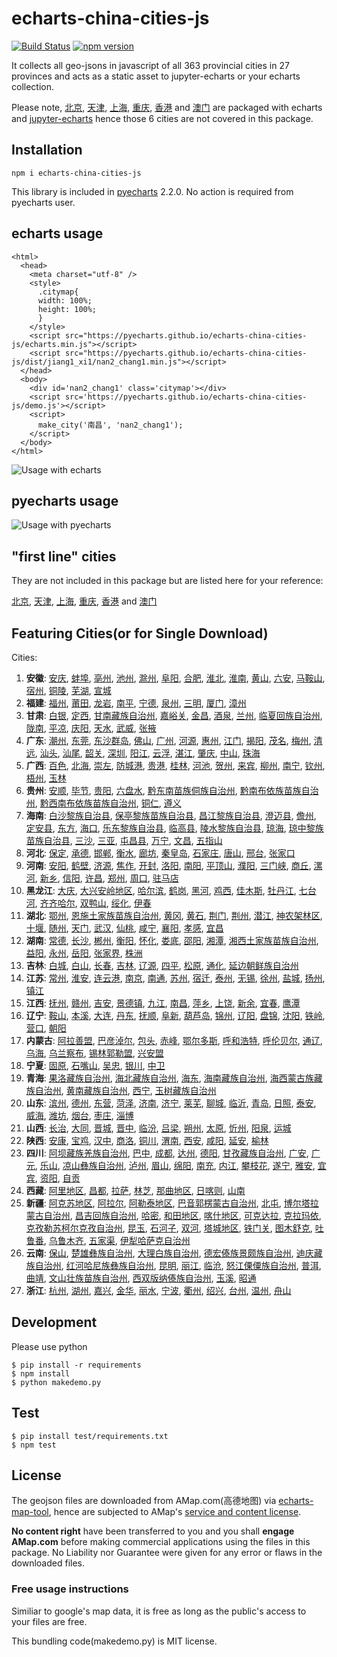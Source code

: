 # echarts-china-cities-js

[![Build Status](https://travis-ci.org/pyecharts/echarts-china-cities-js.svg?branch=master)](https://travis-ci.org/pyecharts/echarts-china-cities-js) [![npm version](https://badge.fury.io/js/echarts-china-cities-js.svg)](https://badge.fury.io/js/echarts-china-cities-js)

It collects all geo-jsons in javascript of all 363 provincial cities
in 27 provinces and acts as a static asset to jupyter-echarts or your
echarts collection.

Please note, [北京](https://pyecharts.github.io/jupyter-echarts/echarts/beijing.js), [天津](https://pyecharts.github.io/jupyter-echarts/echarts/tianjin.js), [上海](https://pyecharts.github.io/jupyter-echarts/echarts/shanghai.js), [重庆](https://pyecharts.github.io/jupyter-echarts/echarts/chongqing.js), [香港](https://pyecharts.github.io/jupyter-echarts/echarts/xianggang.js) and [澳门](https://pyecharts.github.io/jupyter-echarts/echarts/aomen.js) are packaged with echarts and [jupyter-echarts](https://pyecharts.github.io/jupyter-echarts/preview.html) hence those 6 cities are not covered in this package.

## Installation

```
npm i echarts-china-cities-js
```

This library is included in [pyecharts](https://github.com/chenjiandongx/pyecharts) 2.2.0. No action is required from pyecharts user.

## echarts usage

```
<html>
  <head>
    <meta charset="utf-8" />
	<style>
	  .citymap{
	  width: 100%;
	  height: 100%;
	  }
	</style>
  	<script src="https://pyecharts.github.io/echarts-china-cities-js/echarts.min.js"></script>
	<script src="https://pyecharts.github.io/echarts-china-cities-js/dist/jiang1_xi1/nan2_chang1.min.js"></script>
  </head>
  <body>
	<div id='nan2_chang1' class='citymap'></div>
	<script src='https://pyecharts.github.io/echarts-china-cities-js/demo.js'></script>
	<script>
	  make_city('南昌', 'nan2_chang1');
	</script>
  </body>
</html>
```

![Usage with echarts](https://pyecharts.github.io/echarts-china-cities-js/nanchang.png)

## pyecharts usage

![Usage with pyecharts](https://user-images.githubusercontent.com/4280312/29755070-9bc9ae70-8b89-11e7-9bf2-bec09cb5f1a1.png)

## "first line" cities

They are not included in this package but are listed here for your reference:

[北京](https://pyecharts.github.io/jupyter-echarts/echarts/beijing.js), [天津](https://pyecharts.github.io/jupyter-echarts/echarts/tianjin.js), [上海](https://pyecharts.github.io/jupyter-echarts/echarts/shanghai.js), [重庆](https://pyecharts.github.io/jupyter-echarts/echarts/chongqing.js), [香港](https://pyecharts.github.io/jupyter-echarts/echarts/xianggang.js) and [澳门](https://pyecharts.github.io/jupyter-echarts/echarts/aomen.js)


## Featuring Cities(or for Single Download)

Cities:
1. **安徽**:
[安庆](https://pyecharts.github.io/echarts-china-cities-js/dist/an1_hui1/an1_qing4.js), [蚌埠](https://pyecharts.github.io/echarts-china-cities-js/dist/an1_hui1/bang4_bu4.js), [亳州](https://pyecharts.github.io/echarts-china-cities-js/dist/an1_hui1/bo2_zhou1.js), [池州](https://pyecharts.github.io/echarts-china-cities-js/dist/an1_hui1/chi2_zhou1.js), [滁州](https://pyecharts.github.io/echarts-china-cities-js/dist/an1_hui1/chu2_zhou1.js), [阜阳](https://pyecharts.github.io/echarts-china-cities-js/dist/an1_hui1/fu4_yang2.js), [合肥](https://pyecharts.github.io/echarts-china-cities-js/dist/an1_hui1/he2_fei2.js), [淮北](https://pyecharts.github.io/echarts-china-cities-js/dist/an1_hui1/huai2_bei3.js), [淮南](https://pyecharts.github.io/echarts-china-cities-js/dist/an1_hui1/huai2_nan2.js), [黄山](https://pyecharts.github.io/echarts-china-cities-js/dist/an1_hui1/huang2_shan1.js), [六安](https://pyecharts.github.io/echarts-china-cities-js/dist/an1_hui1/liu4_an1.js), [马鞍山](https://pyecharts.github.io/echarts-china-cities-js/dist/an1_hui1/ma3_an1_shan1.js), [宿州](https://pyecharts.github.io/echarts-china-cities-js/dist/an1_hui1/su4_zhou1.js), [铜陵](https://pyecharts.github.io/echarts-china-cities-js/dist/an1_hui1/tong2_ling2.js), [芜湖](https://pyecharts.github.io/echarts-china-cities-js/dist/an1_hui1/wu2_hu2.js), [宣城](https://pyecharts.github.io/echarts-china-cities-js/dist/an1_hui1/xuan1_cheng2.js)
2. **福建**:
[福州](https://pyecharts.github.io/echarts-china-cities-js/dist/fu2_jian4/fu2_zhou1.js), [莆田](https://pyecharts.github.io/echarts-china-cities-js/dist/fu2_jian4/fu3_tian2.js), [龙岩](https://pyecharts.github.io/echarts-china-cities-js/dist/fu2_jian4/long2_yan2.js), [南平](https://pyecharts.github.io/echarts-china-cities-js/dist/fu2_jian4/nan2_ping2.js), [宁德](https://pyecharts.github.io/echarts-china-cities-js/dist/fu2_jian4/ning2_de2.js), [泉州](https://pyecharts.github.io/echarts-china-cities-js/dist/fu2_jian4/quan2_zhou1.js), [三明](https://pyecharts.github.io/echarts-china-cities-js/dist/fu2_jian4/san1_ming2.js), [厦门](https://pyecharts.github.io/echarts-china-cities-js/dist/fu2_jian4/sha4_men2.js), [漳州](https://pyecharts.github.io/echarts-china-cities-js/dist/fu2_jian4/zhang1_zhou1.js)
3. **甘肃**:
[白银](https://pyecharts.github.io/echarts-china-cities-js/dist/gan1_su4/bai2_yin2.js), [定西](https://pyecharts.github.io/echarts-china-cities-js/dist/gan1_su4/ding4_xi1.js), [甘南藏族自治州](https://pyecharts.github.io/echarts-china-cities-js/dist/gan1_su4/gan1_nan2_cang2_zu2_zi4_zhi4_zhou1.js), [嘉峪关](https://pyecharts.github.io/echarts-china-cities-js/dist/gan1_su4/jia1_yu4_guan1.js), [金昌](https://pyecharts.github.io/echarts-china-cities-js/dist/gan1_su4/jin1_chang1.js), [酒泉](https://pyecharts.github.io/echarts-china-cities-js/dist/gan1_su4/jiu3_quan2.js), [兰州](https://pyecharts.github.io/echarts-china-cities-js/dist/gan1_su4/lan2_zhou1.js), [临夏回族自治州](https://pyecharts.github.io/echarts-china-cities-js/dist/gan1_su4/lin2_xia4_hui2_zu2_zi4_zhi4_zhou1.js), [陇南](https://pyecharts.github.io/echarts-china-cities-js/dist/gan1_su4/long3_nan2.js), [平凉](https://pyecharts.github.io/echarts-china-cities-js/dist/gan1_su4/ping2_liang2.js), [庆阳](https://pyecharts.github.io/echarts-china-cities-js/dist/gan1_su4/qing4_yang2.js), [天水](https://pyecharts.github.io/echarts-china-cities-js/dist/gan1_su4/tian1_shui3.js), [武威](https://pyecharts.github.io/echarts-china-cities-js/dist/gan1_su4/wu3_wei1.js), [张掖](https://pyecharts.github.io/echarts-china-cities-js/dist/gan1_su4/zhang1_ye4.js)
4. **广东**:
[潮州](https://pyecharts.github.io/echarts-china-cities-js/dist/guang3_dong1/chao2_zhou1.js), [东莞](https://pyecharts.github.io/echarts-china-cities-js/dist/guang3_dong1/dong1_guan1.js), [东沙群岛](https://pyecharts.github.io/echarts-china-cities-js/dist/guang3_dong1/dong1_sha1_qun2_dao3.js), [佛山](https://pyecharts.github.io/echarts-china-cities-js/dist/guang3_dong1/fo2_shan1.js), [广州](https://pyecharts.github.io/echarts-china-cities-js/dist/guang3_dong1/guang3_zhou1.js), [河源](https://pyecharts.github.io/echarts-china-cities-js/dist/guang3_dong1/he2_yuan2.js), [惠州](https://pyecharts.github.io/echarts-china-cities-js/dist/guang3_dong1/hui4_zhou1.js), [江门](https://pyecharts.github.io/echarts-china-cities-js/dist/guang3_dong1/jiang1_men2.js), [揭阳](https://pyecharts.github.io/echarts-china-cities-js/dist/guang3_dong1/jie1_yang2.js), [茂名](https://pyecharts.github.io/echarts-china-cities-js/dist/guang3_dong1/mao4_ming2.js), [梅州](https://pyecharts.github.io/echarts-china-cities-js/dist/guang3_dong1/mei2_zhou1.js), [清远](https://pyecharts.github.io/echarts-china-cities-js/dist/guang3_dong1/qing1_yuan3.js), [汕头](https://pyecharts.github.io/echarts-china-cities-js/dist/guang3_dong1/shan4_tou2.js), [汕尾](https://pyecharts.github.io/echarts-china-cities-js/dist/guang3_dong1/shan4_wei3.js), [韶关](https://pyecharts.github.io/echarts-china-cities-js/dist/guang3_dong1/shao2_guan1.js), [深圳](https://pyecharts.github.io/echarts-china-cities-js/dist/guang3_dong1/shen1_zhen4.js), [阳江](https://pyecharts.github.io/echarts-china-cities-js/dist/guang3_dong1/yang2_jiang1.js), [云浮](https://pyecharts.github.io/echarts-china-cities-js/dist/guang3_dong1/yun2_fu2.js), [湛江](https://pyecharts.github.io/echarts-china-cities-js/dist/guang3_dong1/zhan4_jiang1.js), [肇庆](https://pyecharts.github.io/echarts-china-cities-js/dist/guang3_dong1/zhao4_qing4.js), [中山](https://pyecharts.github.io/echarts-china-cities-js/dist/guang3_dong1/zhong1_shan1.js), [珠海](https://pyecharts.github.io/echarts-china-cities-js/dist/guang3_dong1/zhu1_hai3.js)
5. **广西**:
[百色](https://pyecharts.github.io/echarts-china-cities-js/dist/guang3_xi1/bai3_se4.js), [北海](https://pyecharts.github.io/echarts-china-cities-js/dist/guang3_xi1/bei3_hai3.js), [崇左](https://pyecharts.github.io/echarts-china-cities-js/dist/guang3_xi1/chong2_zuo3.js), [防城港](https://pyecharts.github.io/echarts-china-cities-js/dist/guang3_xi1/fang2_cheng2_gang3.js), [贵港](https://pyecharts.github.io/echarts-china-cities-js/dist/guang3_xi1/gui4_gang3.js), [桂林](https://pyecharts.github.io/echarts-china-cities-js/dist/guang3_xi1/gui4_lin2.js), [河池](https://pyecharts.github.io/echarts-china-cities-js/dist/guang3_xi1/he2_chi2.js), [贺州](https://pyecharts.github.io/echarts-china-cities-js/dist/guang3_xi1/he4_zhou1.js), [来宾](https://pyecharts.github.io/echarts-china-cities-js/dist/guang3_xi1/lai2_bin1.js), [柳州](https://pyecharts.github.io/echarts-china-cities-js/dist/guang3_xi1/liu3_zhou1.js), [南宁](https://pyecharts.github.io/echarts-china-cities-js/dist/guang3_xi1/nan2_ning2.js), [钦州](https://pyecharts.github.io/echarts-china-cities-js/dist/guang3_xi1/qin1_zhou1.js), [梧州](https://pyecharts.github.io/echarts-china-cities-js/dist/guang3_xi1/wu2_zhou1.js), [玉林](https://pyecharts.github.io/echarts-china-cities-js/dist/guang3_xi1/yu4_lin2.js)
6. **贵州**:
[安顺](https://pyecharts.github.io/echarts-china-cities-js/dist/gui4_zhou1/an1_shun4.js), [毕节](https://pyecharts.github.io/echarts-china-cities-js/dist/gui4_zhou1/bi4_jie2.js), [贵阳](https://pyecharts.github.io/echarts-china-cities-js/dist/gui4_zhou1/gui4_yang2.js), [六盘水](https://pyecharts.github.io/echarts-china-cities-js/dist/gui4_zhou1/liu4_pan2_shui3.js), [黔东南苗族侗族自治州](https://pyecharts.github.io/echarts-china-cities-js/dist/gui4_zhou1/qian2_dong1_nan2_miao2_zu2_tong1_zu2_zi4_zhi4_zhou1.js), [黔南布依族苗族自治州](https://pyecharts.github.io/echarts-china-cities-js/dist/gui4_zhou1/qian2_nan2_bu4_yi1_zu2_miao2_zu2_zi4_zhi4_zhou1.js), [黔西南布依族苗族自治州](https://pyecharts.github.io/echarts-china-cities-js/dist/gui4_zhou1/qian2_xi1_nan2_bu4_yi1_zu2_miao2_zu2_zi4_zhi4_zhou1.js), [铜仁](https://pyecharts.github.io/echarts-china-cities-js/dist/gui4_zhou1/tong2_ren2.js), [遵义](https://pyecharts.github.io/echarts-china-cities-js/dist/gui4_zhou1/zun1_yi4.js)
7. **海南**:
[白沙黎族自治县](https://pyecharts.github.io/echarts-china-cities-js/dist/hai3_nan2/bai2_sha1_li2_zu2_zi4_zhi4_xian4.js), [保亭黎族苗族自治县](https://pyecharts.github.io/echarts-china-cities-js/dist/hai3_nan2/bao3_ting2_li2_zu2_miao2_zu2_zi4_zhi4_xian4.js), [昌江黎族自治县](https://pyecharts.github.io/echarts-china-cities-js/dist/hai3_nan2/chang1_jiang1_li2_zu2_zi4_zhi4_xian4.js), [澄迈县](https://pyecharts.github.io/echarts-china-cities-js/dist/hai3_nan2/cheng2_mai4_xian4.js), [儋州](https://pyecharts.github.io/echarts-china-cities-js/dist/hai3_nan2/dan1_zhou1.js), [定安县](https://pyecharts.github.io/echarts-china-cities-js/dist/hai3_nan2/ding4_an1_xian4.js), [东方](https://pyecharts.github.io/echarts-china-cities-js/dist/hai3_nan2/dong1_fang1.js), [海口](https://pyecharts.github.io/echarts-china-cities-js/dist/hai3_nan2/hai3_kou3.js), [乐东黎族自治县](https://pyecharts.github.io/echarts-china-cities-js/dist/hai3_nan2/le4_dong1_li2_zu2_zi4_zhi4_xian4.js), [临高县](https://pyecharts.github.io/echarts-china-cities-js/dist/hai3_nan2/lin2_gao1_xian4.js), [陵水黎族自治县](https://pyecharts.github.io/echarts-china-cities-js/dist/hai3_nan2/ling2_shui3_li2_zu2_zi4_zhi4_xian4.js), [琼海](https://pyecharts.github.io/echarts-china-cities-js/dist/hai3_nan2/qiong2_hai3.js), [琼中黎族苗族自治县](https://pyecharts.github.io/echarts-china-cities-js/dist/hai3_nan2/qiong2_zhong1_li2_zu2_miao2_zu2_zi4_zhi4_xian4.js), [三沙](https://pyecharts.github.io/echarts-china-cities-js/dist/hai3_nan2/san1_sha1.js), [三亚](https://pyecharts.github.io/echarts-china-cities-js/dist/hai3_nan2/san1_ya4.js), [屯昌县](https://pyecharts.github.io/echarts-china-cities-js/dist/hai3_nan2/tun2_chang1_xian4.js), [万宁](https://pyecharts.github.io/echarts-china-cities-js/dist/hai3_nan2/wan4_ning2.js), [文昌](https://pyecharts.github.io/echarts-china-cities-js/dist/hai3_nan2/wen2_chang1.js), [五指山](https://pyecharts.github.io/echarts-china-cities-js/dist/hai3_nan2/wu3_zhi3_shan1.js)
8. **河北**:
[保定](https://pyecharts.github.io/echarts-china-cities-js/dist/he2_bei3/bao3_ding4.js), [承德](https://pyecharts.github.io/echarts-china-cities-js/dist/he2_bei3/cheng2_de2.js), [邯郸](https://pyecharts.github.io/echarts-china-cities-js/dist/he2_bei3/han2_dan1.js), [衡水](https://pyecharts.github.io/echarts-china-cities-js/dist/he2_bei3/heng2_shui3.js), [廊坊](https://pyecharts.github.io/echarts-china-cities-js/dist/he2_bei3/lang2_fang1.js), [秦皇岛](https://pyecharts.github.io/echarts-china-cities-js/dist/he2_bei3/qin2_huang2_dao3.js), [石家庄](https://pyecharts.github.io/echarts-china-cities-js/dist/he2_bei3/shi2_jia1_zhuang1.js), [唐山](https://pyecharts.github.io/echarts-china-cities-js/dist/he2_bei3/tang2_shan1.js), [邢台](https://pyecharts.github.io/echarts-china-cities-js/dist/he2_bei3/xing2_tai2.js), [张家口](https://pyecharts.github.io/echarts-china-cities-js/dist/he2_bei3/zhang1_jia1_kou3.js)
9. **河南**:
[安阳](https://pyecharts.github.io/echarts-china-cities-js/dist/he2_nan2/an1_yang2.js), [鹤壁](https://pyecharts.github.io/echarts-china-cities-js/dist/he2_nan2/he4_bi4.js), [济源](https://pyecharts.github.io/echarts-china-cities-js/dist/he2_nan2/ji4_yuan2.js), [焦作](https://pyecharts.github.io/echarts-china-cities-js/dist/he2_nan2/jiao1_zuo4.js), [开封](https://pyecharts.github.io/echarts-china-cities-js/dist/he2_nan2/kai1_feng1.js), [洛阳](https://pyecharts.github.io/echarts-china-cities-js/dist/he2_nan2/luo4_yang2.js), [南阳](https://pyecharts.github.io/echarts-china-cities-js/dist/he2_nan2/nan2_yang2.js), [平顶山](https://pyecharts.github.io/echarts-china-cities-js/dist/he2_nan2/ping2_ding3_shan1.js), [濮阳](https://pyecharts.github.io/echarts-china-cities-js/dist/he2_nan2/pu2_yang2.js), [三门峡](https://pyecharts.github.io/echarts-china-cities-js/dist/he2_nan2/san1_men2_xia2.js), [商丘](https://pyecharts.github.io/echarts-china-cities-js/dist/he2_nan2/shang1_qiu1.js), [漯河](https://pyecharts.github.io/echarts-china-cities-js/dist/he2_nan2/ta4_he2.js), [新乡](https://pyecharts.github.io/echarts-china-cities-js/dist/he2_nan2/xin1_xiang1.js), [信阳](https://pyecharts.github.io/echarts-china-cities-js/dist/he2_nan2/xin4_yang2.js), [许昌](https://pyecharts.github.io/echarts-china-cities-js/dist/he2_nan2/xu3_chang1.js), [郑州](https://pyecharts.github.io/echarts-china-cities-js/dist/he2_nan2/zheng4_zhou1.js), [周口](https://pyecharts.github.io/echarts-china-cities-js/dist/he2_nan2/zhou1_kou3.js), [驻马店](https://pyecharts.github.io/echarts-china-cities-js/dist/he2_nan2/zhu4_ma3_dian4.js)
10. **黑龙江**:
[大庆](https://pyecharts.github.io/echarts-china-cities-js/dist/hei1_long2_jiang1/da4_qing4.js), [大兴安岭地区](https://pyecharts.github.io/echarts-china-cities-js/dist/hei1_long2_jiang1/da4_xing1_an1_ling2_di4_qu1.js), [哈尔滨](https://pyecharts.github.io/echarts-china-cities-js/dist/hei1_long2_jiang1/ha1_er3_bin1.js), [鹤岗](https://pyecharts.github.io/echarts-china-cities-js/dist/hei1_long2_jiang1/he4_gang3.js), [黑河](https://pyecharts.github.io/echarts-china-cities-js/dist/hei1_long2_jiang1/hei1_he2.js), [鸡西](https://pyecharts.github.io/echarts-china-cities-js/dist/hei1_long2_jiang1/ji1_xi1.js), [佳木斯](https://pyecharts.github.io/echarts-china-cities-js/dist/hei1_long2_jiang1/jia1_mu4_si1.js), [牡丹江](https://pyecharts.github.io/echarts-china-cities-js/dist/hei1_long2_jiang1/mu3_dan1_jiang1.js), [七台河](https://pyecharts.github.io/echarts-china-cities-js/dist/hei1_long2_jiang1/qi1_tai2_he2.js), [齐齐哈尔](https://pyecharts.github.io/echarts-china-cities-js/dist/hei1_long2_jiang1/qi2_qi2_ha1_er3.js), [双鸭山](https://pyecharts.github.io/echarts-china-cities-js/dist/hei1_long2_jiang1/shuang1_ya1_shan1.js), [绥化](https://pyecharts.github.io/echarts-china-cities-js/dist/hei1_long2_jiang1/sui1_hua4.js), [伊春](https://pyecharts.github.io/echarts-china-cities-js/dist/hei1_long2_jiang1/yi1_chun1.js)
11. **湖北**:
[鄂州](https://pyecharts.github.io/echarts-china-cities-js/dist/hu2_bei3/e4_zhou1.js), [恩施土家族苗族自治州](https://pyecharts.github.io/echarts-china-cities-js/dist/hu2_bei3/en1_shi1_tu3_jia1_zu2_miao2_zu2_zi4_zhi4_zhou1.js), [黄冈](https://pyecharts.github.io/echarts-china-cities-js/dist/hu2_bei3/huang2_gang1.js), [黄石](https://pyecharts.github.io/echarts-china-cities-js/dist/hu2_bei3/huang2_shi2.js), [荆门](https://pyecharts.github.io/echarts-china-cities-js/dist/hu2_bei3/jing1_men2.js), [荆州](https://pyecharts.github.io/echarts-china-cities-js/dist/hu2_bei3/jing1_zhou1.js), [潜江](https://pyecharts.github.io/echarts-china-cities-js/dist/hu2_bei3/qian2_jiang1.js), [神农架林区](https://pyecharts.github.io/echarts-china-cities-js/dist/hu2_bei3/shen2_nong2_jia4_lin2_qu1.js), [十堰](https://pyecharts.github.io/echarts-china-cities-js/dist/hu2_bei3/shi2_yan4.js), [随州](https://pyecharts.github.io/echarts-china-cities-js/dist/hu2_bei3/sui2_zhou1.js), [天门](https://pyecharts.github.io/echarts-china-cities-js/dist/hu2_bei3/tian1_men2.js), [武汉](https://pyecharts.github.io/echarts-china-cities-js/dist/hu2_bei3/wu3_han4.js), [仙桃](https://pyecharts.github.io/echarts-china-cities-js/dist/hu2_bei3/xian1_tao2.js), [咸宁](https://pyecharts.github.io/echarts-china-cities-js/dist/hu2_bei3/xian2_ning2.js), [襄阳](https://pyecharts.github.io/echarts-china-cities-js/dist/hu2_bei3/xiang1_yang2.js), [孝感](https://pyecharts.github.io/echarts-china-cities-js/dist/hu2_bei3/xiao4_gan3.js), [宜昌](https://pyecharts.github.io/echarts-china-cities-js/dist/hu2_bei3/yi2_chang1.js)
12. **湖南**:
[常德](https://pyecharts.github.io/echarts-china-cities-js/dist/hu2_nan2/chang2_de2.js), [长沙](https://pyecharts.github.io/echarts-china-cities-js/dist/hu2_nan2/chang2_sha1.js), [郴州](https://pyecharts.github.io/echarts-china-cities-js/dist/hu2_nan2/chen1_zhou1.js), [衡阳](https://pyecharts.github.io/echarts-china-cities-js/dist/hu2_nan2/heng2_yang2.js), [怀化](https://pyecharts.github.io/echarts-china-cities-js/dist/hu2_nan2/huai2_hua4.js), [娄底](https://pyecharts.github.io/echarts-china-cities-js/dist/hu2_nan2/lou2_di3.js), [邵阳](https://pyecharts.github.io/echarts-china-cities-js/dist/hu2_nan2/shao4_yang2.js), [湘潭](https://pyecharts.github.io/echarts-china-cities-js/dist/hu2_nan2/xiang1_tan2.js), [湘西土家族苗族自治州](https://pyecharts.github.io/echarts-china-cities-js/dist/hu2_nan2/xiang1_xi1_tu3_jia1_zu2_miao2_zu2_zi4_zhi4_zhou1.js), [益阳](https://pyecharts.github.io/echarts-china-cities-js/dist/hu2_nan2/yi4_yang2.js), [永州](https://pyecharts.github.io/echarts-china-cities-js/dist/hu2_nan2/yong3_zhou1.js), [岳阳](https://pyecharts.github.io/echarts-china-cities-js/dist/hu2_nan2/yue4_yang2.js), [张家界](https://pyecharts.github.io/echarts-china-cities-js/dist/hu2_nan2/zhang1_jia1_jie4.js), [株洲](https://pyecharts.github.io/echarts-china-cities-js/dist/hu2_nan2/zhu1_zhou1.js)
13. **吉林**:
[白城](https://pyecharts.github.io/echarts-china-cities-js/dist/ji2_lin2/bai2_cheng2.js), [白山](https://pyecharts.github.io/echarts-china-cities-js/dist/ji2_lin2/bai2_shan1.js), [长春](https://pyecharts.github.io/echarts-china-cities-js/dist/ji2_lin2/chang2_chun1.js), [吉林](https://pyecharts.github.io/echarts-china-cities-js/dist/ji2_lin2/ji2_lin2.js), [辽源](https://pyecharts.github.io/echarts-china-cities-js/dist/ji2_lin2/liao2_yuan2.js), [四平](https://pyecharts.github.io/echarts-china-cities-js/dist/ji2_lin2/si4_ping2.js), [松原](https://pyecharts.github.io/echarts-china-cities-js/dist/ji2_lin2/song1_yuan2.js), [通化](https://pyecharts.github.io/echarts-china-cities-js/dist/ji2_lin2/tong1_hua4.js), [延边朝鲜族自治州](https://pyecharts.github.io/echarts-china-cities-js/dist/ji2_lin2/yan2_bian1_zhao1_xian1_zu2_zi4_zhi4_zhou1.js)
14. **江苏**:
[常州](https://pyecharts.github.io/echarts-china-cities-js/dist/jiang1_su1/chang2_zhou1.js), [淮安](https://pyecharts.github.io/echarts-china-cities-js/dist/jiang1_su1/huai2_an1.js), [连云港](https://pyecharts.github.io/echarts-china-cities-js/dist/jiang1_su1/lian2_yun2_gang3.js), [南京](https://pyecharts.github.io/echarts-china-cities-js/dist/jiang1_su1/nan2_jing1.js), [南通](https://pyecharts.github.io/echarts-china-cities-js/dist/jiang1_su1/nan2_tong1.js), [苏州](https://pyecharts.github.io/echarts-china-cities-js/dist/jiang1_su1/su1_zhou1.js), [宿迁](https://pyecharts.github.io/echarts-china-cities-js/dist/jiang1_su1/su4_qian1.js), [泰州](https://pyecharts.github.io/echarts-china-cities-js/dist/jiang1_su1/tai4_zhou1.js), [无锡](https://pyecharts.github.io/echarts-china-cities-js/dist/jiang1_su1/wu2_xi2.js), [徐州](https://pyecharts.github.io/echarts-china-cities-js/dist/jiang1_su1/xu2_zhou1.js), [盐城](https://pyecharts.github.io/echarts-china-cities-js/dist/jiang1_su1/yan2_cheng2.js), [扬州](https://pyecharts.github.io/echarts-china-cities-js/dist/jiang1_su1/yang2_zhou1.js), [镇江](https://pyecharts.github.io/echarts-china-cities-js/dist/jiang1_su1/zhen4_jiang1.js)
15. **江西**:
[抚州](https://pyecharts.github.io/echarts-china-cities-js/dist/jiang1_xi1/fu3_zhou1.js), [赣州](https://pyecharts.github.io/echarts-china-cities-js/dist/jiang1_xi1/gan4_zhou1.js), [吉安](https://pyecharts.github.io/echarts-china-cities-js/dist/jiang1_xi1/ji2_an1.js), [景德镇](https://pyecharts.github.io/echarts-china-cities-js/dist/jiang1_xi1/jing3_de2_zhen4.js), [九江](https://pyecharts.github.io/echarts-china-cities-js/dist/jiang1_xi1/jiu3_jiang1.js), [南昌](https://pyecharts.github.io/echarts-china-cities-js/dist/jiang1_xi1/nan2_chang1.js), [萍乡](https://pyecharts.github.io/echarts-china-cities-js/dist/jiang1_xi1/ping2_xiang1.js), [上饶](https://pyecharts.github.io/echarts-china-cities-js/dist/jiang1_xi1/shang4_rao2.js), [新余](https://pyecharts.github.io/echarts-china-cities-js/dist/jiang1_xi1/xin1_yu2.js), [宜春](https://pyecharts.github.io/echarts-china-cities-js/dist/jiang1_xi1/yi2_chun1.js), [鹰潭](https://pyecharts.github.io/echarts-china-cities-js/dist/jiang1_xi1/ying1_tan2.js)
16. **辽宁**:
[鞍山](https://pyecharts.github.io/echarts-china-cities-js/dist/liao2_ning2/an1_shan1.js), [本溪](https://pyecharts.github.io/echarts-china-cities-js/dist/liao2_ning2/ben3_xi1.js), [大连](https://pyecharts.github.io/echarts-china-cities-js/dist/liao2_ning2/da4_lian2.js), [丹东](https://pyecharts.github.io/echarts-china-cities-js/dist/liao2_ning2/dan1_dong1.js), [抚顺](https://pyecharts.github.io/echarts-china-cities-js/dist/liao2_ning2/fu3_shun4.js), [阜新](https://pyecharts.github.io/echarts-china-cities-js/dist/liao2_ning2/fu4_xin1.js), [葫芦岛](https://pyecharts.github.io/echarts-china-cities-js/dist/liao2_ning2/hu2_lu2_dao3.js), [锦州](https://pyecharts.github.io/echarts-china-cities-js/dist/liao2_ning2/jin3_zhou1.js), [辽阳](https://pyecharts.github.io/echarts-china-cities-js/dist/liao2_ning2/liao2_yang2.js), [盘锦](https://pyecharts.github.io/echarts-china-cities-js/dist/liao2_ning2/pan2_jin3.js), [沈阳](https://pyecharts.github.io/echarts-china-cities-js/dist/liao2_ning2/shen3_yang2.js), [铁岭](https://pyecharts.github.io/echarts-china-cities-js/dist/liao2_ning2/tie3_ling2.js), [营口](https://pyecharts.github.io/echarts-china-cities-js/dist/liao2_ning2/ying2_kou3.js), [朝阳](https://pyecharts.github.io/echarts-china-cities-js/dist/liao2_ning2/zhao1_yang2.js)
17. **内蒙古**:
[阿拉善盟](https://pyecharts.github.io/echarts-china-cities-js/dist/nei4_meng2_gu3/a1_la1_shan4_meng2.js), [巴彦淖尔](https://pyecharts.github.io/echarts-china-cities-js/dist/nei4_meng2_gu3/ba1_yan4_nao4_er3.js), [包头](https://pyecharts.github.io/echarts-china-cities-js/dist/nei4_meng2_gu3/bao1_tou2.js), [赤峰](https://pyecharts.github.io/echarts-china-cities-js/dist/nei4_meng2_gu3/chi4_feng1.js), [鄂尔多斯](https://pyecharts.github.io/echarts-china-cities-js/dist/nei4_meng2_gu3/e4_er3_duo1_si1.js), [呼和浩特](https://pyecharts.github.io/echarts-china-cities-js/dist/nei4_meng2_gu3/hu1_he2_hao4_te4.js), [呼伦贝尔](https://pyecharts.github.io/echarts-china-cities-js/dist/nei4_meng2_gu3/hu1_lun2_bei4_er3.js), [通辽](https://pyecharts.github.io/echarts-china-cities-js/dist/nei4_meng2_gu3/tong1_liao2.js), [乌海](https://pyecharts.github.io/echarts-china-cities-js/dist/nei4_meng2_gu3/wu1_hai3.js), [乌兰察布](https://pyecharts.github.io/echarts-china-cities-js/dist/nei4_meng2_gu3/wu1_lan2_cha2_bu4.js), [锡林郭勒盟](https://pyecharts.github.io/echarts-china-cities-js/dist/nei4_meng2_gu3/xi2_lin2_guo1_le4_meng2.js), [兴安盟](https://pyecharts.github.io/echarts-china-cities-js/dist/nei4_meng2_gu3/xing1_an1_meng2.js)
18. **宁夏**:
[固原](https://pyecharts.github.io/echarts-china-cities-js/dist/ning2_xia4/gu4_yuan2.js), [石嘴山](https://pyecharts.github.io/echarts-china-cities-js/dist/ning2_xia4/shi2_zui3_shan1.js), [吴忠](https://pyecharts.github.io/echarts-china-cities-js/dist/ning2_xia4/wu2_zhong1.js), [银川](https://pyecharts.github.io/echarts-china-cities-js/dist/ning2_xia4/yin2_chuan1.js), [中卫](https://pyecharts.github.io/echarts-china-cities-js/dist/ning2_xia4/zhong1_wei4.js)
19. **青海**:
[果洛藏族自治州](https://pyecharts.github.io/echarts-china-cities-js/dist/qing1_hai3/guo3_luo4_cang2_zu2_zi4_zhi4_zhou1.js), [海北藏族自治州](https://pyecharts.github.io/echarts-china-cities-js/dist/qing1_hai3/hai3_bei3_cang2_zu2_zi4_zhi4_zhou1.js), [海东](https://pyecharts.github.io/echarts-china-cities-js/dist/qing1_hai3/hai3_dong1.js), [海南藏族自治州](https://pyecharts.github.io/echarts-china-cities-js/dist/qing1_hai3/hai3_nan2_cang2_zu2_zi4_zhi4_zhou1.js), [海西蒙古族藏族自治州](https://pyecharts.github.io/echarts-china-cities-js/dist/qing1_hai3/hai3_xi1_meng2_gu3_zu2_cang2_zu2_zi4_zhi4_zhou1.js), [黄南藏族自治州](https://pyecharts.github.io/echarts-china-cities-js/dist/qing1_hai3/huang2_nan2_cang2_zu2_zi4_zhi4_zhou1.js), [西宁](https://pyecharts.github.io/echarts-china-cities-js/dist/qing1_hai3/xi1_ning2.js), [玉树藏族自治州](https://pyecharts.github.io/echarts-china-cities-js/dist/qing1_hai3/yu4_shu4_cang2_zu2_zi4_zhi4_zhou1.js)
20. **山东**:
[滨州](https://pyecharts.github.io/echarts-china-cities-js/dist/shan1_dong1/bin1_zhou1.js), [德州](https://pyecharts.github.io/echarts-china-cities-js/dist/shan1_dong1/de2_zhou1.js), [东营](https://pyecharts.github.io/echarts-china-cities-js/dist/shan1_dong1/dong1_ying2.js), [菏泽](https://pyecharts.github.io/echarts-china-cities-js/dist/shan1_dong1/he2_ze2.js), [济南](https://pyecharts.github.io/echarts-china-cities-js/dist/shan1_dong1/ji4_nan2.js), [济宁](https://pyecharts.github.io/echarts-china-cities-js/dist/shan1_dong1/ji4_ning2.js), [莱芜](https://pyecharts.github.io/echarts-china-cities-js/dist/shan1_dong1/lai2_wu2.js), [聊城](https://pyecharts.github.io/echarts-china-cities-js/dist/shan1_dong1/liao2_cheng2.js), [临沂](https://pyecharts.github.io/echarts-china-cities-js/dist/shan1_dong1/lin2_yi2.js), [青岛](https://pyecharts.github.io/echarts-china-cities-js/dist/shan1_dong1/qing1_dao3.js), [日照](https://pyecharts.github.io/echarts-china-cities-js/dist/shan1_dong1/ri4_zhao4.js), [泰安](https://pyecharts.github.io/echarts-china-cities-js/dist/shan1_dong1/tai4_an1.js), [威海](https://pyecharts.github.io/echarts-china-cities-js/dist/shan1_dong1/wei1_hai3.js), [潍坊](https://pyecharts.github.io/echarts-china-cities-js/dist/shan1_dong1/wei2_fang1.js), [烟台](https://pyecharts.github.io/echarts-china-cities-js/dist/shan1_dong1/yan1_tai2.js), [枣庄](https://pyecharts.github.io/echarts-china-cities-js/dist/shan1_dong1/zao3_zhuang1.js), [淄博](https://pyecharts.github.io/echarts-china-cities-js/dist/shan1_dong1/zi1_bo2.js)
21. **山西**:
[长治](https://pyecharts.github.io/echarts-china-cities-js/dist/shan1_xi1/chang2_zhi4.js), [大同](https://pyecharts.github.io/echarts-china-cities-js/dist/shan1_xi1/da4_tong2.js), [晋城](https://pyecharts.github.io/echarts-china-cities-js/dist/shan1_xi1/jin4_cheng2.js), [晋中](https://pyecharts.github.io/echarts-china-cities-js/dist/shan1_xi1/jin4_zhong1.js), [临汾](https://pyecharts.github.io/echarts-china-cities-js/dist/shan1_xi1/lin2_fen2.js), [吕梁](https://pyecharts.github.io/echarts-china-cities-js/dist/shan1_xi1/lv3_liang2.js), [朔州](https://pyecharts.github.io/echarts-china-cities-js/dist/shan1_xi1/shuo4_zhou1.js), [太原](https://pyecharts.github.io/echarts-china-cities-js/dist/shan1_xi1/tai4_yuan2.js), [忻州](https://pyecharts.github.io/echarts-china-cities-js/dist/shan1_xi1/xin1_zhou1.js), [阳泉](https://pyecharts.github.io/echarts-china-cities-js/dist/shan1_xi1/yang2_quan2.js), [运城](https://pyecharts.github.io/echarts-china-cities-js/dist/shan1_xi1/yun4_cheng2.js)
22. **陕西**:
[安康](https://pyecharts.github.io/echarts-china-cities-js/dist/shan3_xi1/an1_kang1.js), [宝鸡](https://pyecharts.github.io/echarts-china-cities-js/dist/shan3_xi1/bao3_ji1.js), [汉中](https://pyecharts.github.io/echarts-china-cities-js/dist/shan3_xi1/han4_zhong1.js), [商洛](https://pyecharts.github.io/echarts-china-cities-js/dist/shan3_xi1/shang1_luo4.js), [铜川](https://pyecharts.github.io/echarts-china-cities-js/dist/shan3_xi1/tong2_chuan1.js), [渭南](https://pyecharts.github.io/echarts-china-cities-js/dist/shan3_xi1/wei4_nan2.js), [西安](https://pyecharts.github.io/echarts-china-cities-js/dist/shan3_xi1/xi1_an1.js), [咸阳](https://pyecharts.github.io/echarts-china-cities-js/dist/shan3_xi1/xian2_yang2.js), [延安](https://pyecharts.github.io/echarts-china-cities-js/dist/shan3_xi1/yan2_an1.js), [榆林](https://pyecharts.github.io/echarts-china-cities-js/dist/shan3_xi1/yu2_lin2.js)
23. **四川**:
[阿坝藏族羌族自治州](https://pyecharts.github.io/echarts-china-cities-js/dist/si4_chuan1/a1_ba4_cang2_zu2_qiang1_zu2_zi4_zhi4_zhou1.js), [巴中](https://pyecharts.github.io/echarts-china-cities-js/dist/si4_chuan1/ba1_zhong1.js), [成都](https://pyecharts.github.io/echarts-china-cities-js/dist/si4_chuan1/cheng2_du1.js), [达州](https://pyecharts.github.io/echarts-china-cities-js/dist/si4_chuan1/da2_zhou1.js), [德阳](https://pyecharts.github.io/echarts-china-cities-js/dist/si4_chuan1/de2_yang2.js), [甘孜藏族自治州](https://pyecharts.github.io/echarts-china-cities-js/dist/si4_chuan1/gan1_zi1_cang2_zu2_zi4_zhi4_zhou1.js), [广安](https://pyecharts.github.io/echarts-china-cities-js/dist/si4_chuan1/guang3_an1.js), [广元](https://pyecharts.github.io/echarts-china-cities-js/dist/si4_chuan1/guang3_yuan2.js), [乐山](https://pyecharts.github.io/echarts-china-cities-js/dist/si4_chuan1/le4_shan1.js), [凉山彝族自治州](https://pyecharts.github.io/echarts-china-cities-js/dist/si4_chuan1/liang2_shan1_yi2_zu2_zi4_zhi4_zhou1.js), [泸州](https://pyecharts.github.io/echarts-china-cities-js/dist/si4_chuan1/lu2_zhou1.js), [眉山](https://pyecharts.github.io/echarts-china-cities-js/dist/si4_chuan1/mei2_shan1.js), [绵阳](https://pyecharts.github.io/echarts-china-cities-js/dist/si4_chuan1/mian2_yang2.js), [南充](https://pyecharts.github.io/echarts-china-cities-js/dist/si4_chuan1/nan2_chong1.js), [内江](https://pyecharts.github.io/echarts-china-cities-js/dist/si4_chuan1/nei4_jiang1.js), [攀枝花](https://pyecharts.github.io/echarts-china-cities-js/dist/si4_chuan1/pan1_zhi1_hua1.js), [遂宁](https://pyecharts.github.io/echarts-china-cities-js/dist/si4_chuan1/sui4_ning2.js), [雅安](https://pyecharts.github.io/echarts-china-cities-js/dist/si4_chuan1/ya3_an1.js), [宜宾](https://pyecharts.github.io/echarts-china-cities-js/dist/si4_chuan1/yi2_bin1.js), [资阳](https://pyecharts.github.io/echarts-china-cities-js/dist/si4_chuan1/zi1_yang2.js), [自贡](https://pyecharts.github.io/echarts-china-cities-js/dist/si4_chuan1/zi4_gong4.js)
24. **西藏**:
[阿里地区](https://pyecharts.github.io/echarts-china-cities-js/dist/xi1_cang2/a1_li3_di4_qu1.js), [昌都](https://pyecharts.github.io/echarts-china-cities-js/dist/xi1_cang2/chang1_du1.js), [拉萨](https://pyecharts.github.io/echarts-china-cities-js/dist/xi1_cang2/la1_sa4.js), [林芝](https://pyecharts.github.io/echarts-china-cities-js/dist/xi1_cang2/lin2_zhi1.js), [那曲地区](https://pyecharts.github.io/echarts-china-cities-js/dist/xi1_cang2/na4_qu1_di4_qu1.js), [日喀则](https://pyecharts.github.io/echarts-china-cities-js/dist/xi1_cang2/ri4_ka1_ze2.js), [山南](https://pyecharts.github.io/echarts-china-cities-js/dist/xi1_cang2/shan1_nan2.js)
25. **新疆**:
[阿克苏地区](https://pyecharts.github.io/echarts-china-cities-js/dist/xin1_jiang1/a1_ke4_su1_di4_qu1.js), [阿拉尔](https://pyecharts.github.io/echarts-china-cities-js/dist/xin1_jiang1/a1_la1_er3.js), [阿勒泰地区](https://pyecharts.github.io/echarts-china-cities-js/dist/xin1_jiang1/a1_le4_tai4_di4_qu1.js), [巴音郭楞蒙古自治州](https://pyecharts.github.io/echarts-china-cities-js/dist/xin1_jiang1/ba1_yin1_guo1_leng2_meng2_gu3_zi4_zhi4_zhou1.js), [北屯](https://pyecharts.github.io/echarts-china-cities-js/dist/xin1_jiang1/bei3_tun2.js), [博尔塔拉蒙古自治州](https://pyecharts.github.io/echarts-china-cities-js/dist/xin1_jiang1/bo2_er3_ta3_la1_meng2_gu3_zi4_zhi4_zhou1.js), [昌吉回族自治州](https://pyecharts.github.io/echarts-china-cities-js/dist/xin1_jiang1/chang1_ji2_hui2_zu2_zi4_zhi4_zhou1.js), [哈密](https://pyecharts.github.io/echarts-china-cities-js/dist/xin1_jiang1/ha1_mi4.js), [和田地区](https://pyecharts.github.io/echarts-china-cities-js/dist/xin1_jiang1/he2_tian2_di4_qu1.js), [喀什地区](https://pyecharts.github.io/echarts-china-cities-js/dist/xin1_jiang1/ka1_shi2_di4_qu1.js), [可克达拉](https://pyecharts.github.io/echarts-china-cities-js/dist/xin1_jiang1/ke3_ke4_da2_la1.js), [克拉玛依](https://pyecharts.github.io/echarts-china-cities-js/dist/xin1_jiang1/ke4_la1_ma3_yi1.js), [克孜勒苏柯尔克孜自治州](https://pyecharts.github.io/echarts-china-cities-js/dist/xin1_jiang1/ke4_zi1_le4_su1_ke1_er3_ke4_zi1_zi4_zhi4_zhou1.js), [昆玉](https://pyecharts.github.io/echarts-china-cities-js/dist/xin1_jiang1/kun1_yu4.js), [石河子](https://pyecharts.github.io/echarts-china-cities-js/dist/xin1_jiang1/shi2_he2_zi3.js), [双河](https://pyecharts.github.io/echarts-china-cities-js/dist/xin1_jiang1/shuang1_he2.js), [塔城地区](https://pyecharts.github.io/echarts-china-cities-js/dist/xin1_jiang1/ta3_cheng2_di4_qu1.js), [铁门关](https://pyecharts.github.io/echarts-china-cities-js/dist/xin1_jiang1/tie3_men2_guan1.js), [图木舒克](https://pyecharts.github.io/echarts-china-cities-js/dist/xin1_jiang1/tu2_mu4_shu1_ke4.js), [吐鲁番](https://pyecharts.github.io/echarts-china-cities-js/dist/xin1_jiang1/tu3_lu3_fan1.js), [乌鲁木齐](https://pyecharts.github.io/echarts-china-cities-js/dist/xin1_jiang1/wu1_lu3_mu4_qi2.js), [五家渠](https://pyecharts.github.io/echarts-china-cities-js/dist/xin1_jiang1/wu3_jia1_qu2.js), [伊犁哈萨克自治州](https://pyecharts.github.io/echarts-china-cities-js/dist/xin1_jiang1/yi1_li2_ha1_sa4_ke4_zi4_zhi4_zhou1.js)
26. **云南**:
[保山](https://pyecharts.github.io/echarts-china-cities-js/dist/yun2_nan2/bao3_shan1.js), [楚雄彝族自治州](https://pyecharts.github.io/echarts-china-cities-js/dist/yun2_nan2/chu3_xiong2_yi2_zu2_zi4_zhi4_zhou1.js), [大理白族自治州](https://pyecharts.github.io/echarts-china-cities-js/dist/yun2_nan2/da4_li3_bai2_zu2_zi4_zhi4_zhou1.js), [德宏傣族景颇族自治州](https://pyecharts.github.io/echarts-china-cities-js/dist/yun2_nan2/de2_hong2_dai3_zu2_jing3_po3_zu2_zi4_zhi4_zhou1.js), [迪庆藏族自治州](https://pyecharts.github.io/echarts-china-cities-js/dist/yun2_nan2/di2_qing4_cang2_zu2_zi4_zhi4_zhou1.js), [红河哈尼族彝族自治州](https://pyecharts.github.io/echarts-china-cities-js/dist/yun2_nan2/hong2_he2_ha1_ni2_zu2_yi2_zu2_zi4_zhi4_zhou1.js), [昆明](https://pyecharts.github.io/echarts-china-cities-js/dist/yun2_nan2/kun1_ming2.js), [丽江](https://pyecharts.github.io/echarts-china-cities-js/dist/yun2_nan2/li4_jiang1.js), [临沧](https://pyecharts.github.io/echarts-china-cities-js/dist/yun2_nan2/lin2_cang1.js), [怒江傈僳族自治州](https://pyecharts.github.io/echarts-china-cities-js/dist/yun2_nan2/nu4_jiang1_li4_su4_zu2_zi4_zhi4_zhou1.js), [普洱](https://pyecharts.github.io/echarts-china-cities-js/dist/yun2_nan2/pu3_er3.js), [曲靖](https://pyecharts.github.io/echarts-china-cities-js/dist/yun2_nan2/qu1_jing4.js), [文山壮族苗族自治州](https://pyecharts.github.io/echarts-china-cities-js/dist/yun2_nan2/wen2_shan1_zhuang4_zu2_miao2_zu2_zi4_zhi4_zhou1.js), [西双版纳傣族自治州](https://pyecharts.github.io/echarts-china-cities-js/dist/yun2_nan2/xi1_shuang1_ban3_na4_dai3_zu2_zi4_zhi4_zhou1.js), [玉溪](https://pyecharts.github.io/echarts-china-cities-js/dist/yun2_nan2/yu4_xi1.js), [昭通](https://pyecharts.github.io/echarts-china-cities-js/dist/yun2_nan2/zhao1_tong1.js)
27. **浙江**:
[杭州](https://pyecharts.github.io/echarts-china-cities-js/dist/zhe4_jiang1/hang2_zhou1.js), [湖州](https://pyecharts.github.io/echarts-china-cities-js/dist/zhe4_jiang1/hu2_zhou1.js), [嘉兴](https://pyecharts.github.io/echarts-china-cities-js/dist/zhe4_jiang1/jia1_xing1.js), [金华](https://pyecharts.github.io/echarts-china-cities-js/dist/zhe4_jiang1/jin1_hua2.js), [丽水](https://pyecharts.github.io/echarts-china-cities-js/dist/zhe4_jiang1/li4_shui3.js), [宁波](https://pyecharts.github.io/echarts-china-cities-js/dist/zhe4_jiang1/ning2_bo1.js), [衢州](https://pyecharts.github.io/echarts-china-cities-js/dist/zhe4_jiang1/qu2_zhou1.js), [绍兴](https://pyecharts.github.io/echarts-china-cities-js/dist/zhe4_jiang1/shao4_xing1.js), [台州](https://pyecharts.github.io/echarts-china-cities-js/dist/zhe4_jiang1/tai2_zhou1.js), [温州](https://pyecharts.github.io/echarts-china-cities-js/dist/zhe4_jiang1/wen1_zhou1.js), [舟山](https://pyecharts.github.io/echarts-china-cities-js/dist/zhe4_jiang1/zhou1_shan1.js)


## Development


Please use python

```shell
$ pip install -r requirements
$ npm install
$ python makedemo.py
```

## Test

```shell
$ pip install test/requirements.txt
$ npm test
```

## License

The geojson files are downloaded from AMap.com(高德地图) via [echarts-map-tool](http://ecomfe.github.io/echarts-map-tool/),
hence are subjected to AMap's [service and content license](https://lbs.amap.com/home/terms/).

**No content right** have been transferred to you and you shall **engage AMap.com** before
making commercial applications using the files in this package. No Liability nor Guarantee were
given for any error or flaws in the downloaded files.

### Free usage instructions

Similiar to google's map data, it is free as long as the public's access to your files
are free. 

This bundling code(makedemo.py) is MIT license.

